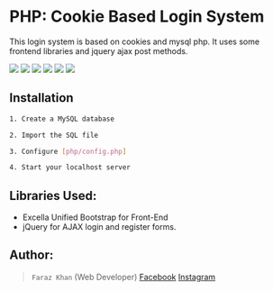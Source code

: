 # PHP: Cookie Based Login System

This login system is based on cookies and mysql php. It uses some frontend libraries and jquery ajax post methods.

![](https://img.shields.io/github/stars/pandao/editor.md.svg) ![](https://img.shields.io/github/forks/pandao/editor.md.svg) ![](https://img.shields.io/github/tag/pandao/editor.md.svg) ![](https://img.shields.io/github/release/pandao/editor.md.svg) ![](https://img.shields.io/github/issues/pandao/editor.md.svg) ![](https://img.shields.io/bower/v/editor.md.svg)

## Installation

```bash
1. Create a MySQL database

2. Import the SQL file 

3. Configure [php/config.php]

4. Start your localhost server
```

## Libraries Used:       
+ Excella Unified Bootstrap for Front-End
+ jQuery for AJAX login and register forms.



## Author:
 > `Faraz Khan` (Web Developer)
[Facebook](https://www.facebook.com/farazpyy/)
[Instagram](https://instagram.com/faraz_py)